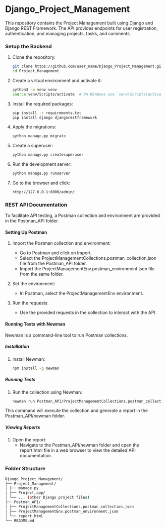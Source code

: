 # Django_Project_Management

This repository contains the Project Management built using Django and Django REST Framework. The API provides endpoints for user registration, authentication, and managing projects, tasks, and comments.



### Setup the Backend

1. Clone the repository:
   ```sh
   git clone https://github.com/user_name/Django_Project_Management.git
   cd Project_Management
   
2. Create a virtual environment and activate it:
   ```sh
   python3 -m venv venv
   source venv/Scripts/activate  # On Windows use `venv\Scripts\activate`

3. Install the required packages:
   ```sh
   pip install -r requirements.txt
   pip install django djangorestframework

4. Apply the migrations:
   ```sh
   python manage.py migrate

5. Create a superuser:
   ```sh
   python manage.py createsuperuser

6. Run the development server:
   ```sh
   python manage.py runserver

7. Go to the browser and click:
   ```sh
   http://127.0.0.1:8000/admin/

### REST API Documentation
To facilitate API testing, a Postman collection and environment are provided in the Postman_API folder.

#### Setting Up Postman
   1. Import the Postman collection and environment:
      - Go to Postman and click on Import.
      - Select the ProjectManagementCollections.postman_collection.json file from the Postman_API folder.
      - Import the ProjectManagementEnv.postman_environment.json file from the same folder.
   
   2. Set the environment:
       - In Postman, select the ProjectManagementEnv environment..
   
   3. Run the requests:
      - Use the provided requests in the collection to interact with the API.
        
#### Running Tests with Newman
   Newman is a command-line tool to run Postman collections.

##### Installation
1. Install Newman:
   ```sh
   npm install -g newman
##### Running Tests
1. Run the collection using Newman:
   ```sh
   newman run Postman_API/ProjectManagementCollections.postman_collection.json -e Postman_API/ProjectManagementEnv.postman_environment.json -r cli,html --reporter-html-export=Postman_API/report.html

This command will execute the collection and generate a report in the Postman_API/newman folder.
   
##### Viewing Reports
1. Open the report:
   - Navigate to the Postman_API/newman folder and open the report.html file in a web browser to view the detailed API documentation.
  


### Folder Structure
```sh
Django_Project_Management/
├── Project_Management/
│ ├── manage.py
│ ├── Project_app/
│ └── ... (other Django project files)
├── Postman_API/
│ ├── ProjectManagementCollections.postman_collection.json
│ ├── ProjectManagementEnv.postman_environment.json
│ └── report.html
└── README.md

